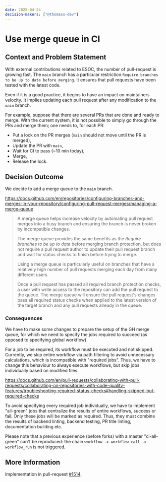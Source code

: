 ```yaml
---
date: 2025-04-24
decision-makers: ["@thomass-dev"]
---
```


# Use merge queue in CI

## Context and Problem Statement

With external contributions related to ESOC, the number of pull-request is growing fast.
The `main` branch has a particular restriction `Require branches to be up to date before
merging`. It ensures that pull requests have been tested with the latest code.

Even if it is a good practice, it begins to have an impact on maintainers velocity. It
implies updating each pull request after any modification to the `main` branch.

For example, suppose that there are several PRs that are done and ready to merge. With
the current system, it is not possible to simply go through the PRs and merge them; one
needs to, for each PR:
- Put a lock on the PR merges (`main` should not move until the PR is merged),
- Update the PR with `main`,
- Wait for CI to pass (~10 min today),
- Merge,
- Release the lock.

## Decision Outcome

We decide to add a merge queue to the `main` branch.

https://docs.github.com/en/repositories/configuring-branches-and-merges-in-your-repository/configuring-pull-request-merges/managing-a-merge-queue

> A merge queue helps increase velocity by automating pull request merges into a busy
> branch and ensuring the branch is never broken by incompatible changes.
>
> The merge queue provides the same benefits as the *Require branches to be up to date*
> before merging branch protection, but does not require a pull request author to update
> their pull request branch and wait for status checks to finish before trying to merge.
>
> Using a merge queue is particularly useful on branches that have a relatively high
> number of pull requests merging each day from many different users.
>
> Once a pull request has passed all required branch protection checks, a user with
> write access to the repository can add the pull request to the queue. The merge queue
> will ensure the pull request's changes pass all required status checks when applied to
> the latest version of the target branch and any pull requests already in the queue.

### Consequences

We have to make some changes to prepare the setup of the GH merge queue, for which we
need to specify the jobs required to succeed (as opposed to specifying global workflow).

For a job to be required, its workflow must be executed and not skipped. Currently, we
skip entire workflow via path filtering to avoid unnecessary calculations, which is
incompatible with "required jobs". Thus, we have to change this behaviour to always
execute workflows, but skip jobs individually based on modified files.

https://docs.github.com/en/pull-requests/collaborating-with-pull-requests/collaborating-on-repositories-with-code-quality-features/troubleshooting-required-status-checks#handling-skipped-but-required-checks

To avoid specifying every required job individually, we have to implement "all-green"
jobs that centralize the results of entire workflows, success or fail. Only these jobs
will be marked as required. Thus, they must combine the results of backend linting,
backend testing, PR title linting, documentation building etc.

Please note that a previous experience (before forks) with a master "ci-all-green" can't
be reproduced: the chain `workflow -> workflow_call -> workflow_run` is not triggered.

## More Information

Implementation in pull-request [#1514](https://github.com/probabl-ai/skore/pull/1514).
